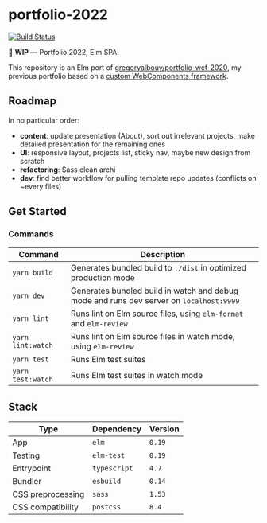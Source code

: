 # portfolio-2022

<a href="https://github.com/gregoryalbouy/portfolio-elm/actions">
  <img
    alt="Build Status"
    src="https://img.shields.io/github/workflow/status/gregoryalbouy/portfolio-2022/Lint%20&%20Test%20&%20Build"
  />
</a>

:construction: **WIP** — Portfolio 2022, Elm SPA.

This repository is an Elm port of
[gregoryalbouy/portfolio-wcf-2020](https://github.com/gregoryalbouy/portfolio-wcf-2020),
my previous portfolio based on a
[custom WebComponents framework](https://github.com/gregoryalbouy/webcomponents-framework).

## Roadmap

In no particular order:

- **content**: update presentation (About), sort out irrelevant projects, make detailed presentation for the remaining ones
- **UI**: responsive layout, projects list, sticky nav, maybe new design from scratch
- **refactoring**: Sass clean archi
- **dev**: find better workflow for pulling template repo updates (conflicts on ~every files)

## Get Started

### Commands

|  Command          | Description                                                                             |
| ----------------- | --------------------------------------------------------------------------------------- |
| `yarn build`      | Generates bundled build to `./dist` in optimized production mode                        |
| `yarn dev`        | Generates bundled build in watch and debug mode and runs dev server on `localhost:9999` |
| `yarn lint`       | Runs lint on Elm source files, using `elm-format` and `elm-review`                      |
| `yarn lint:watch` | Runs lint on Elm source files in watch mode, using `elm-review`                         |
| `yarn test`       | Runs Elm test suites                                                                    |
| `yarn test:watch` | Runs Elm test suites in watch mode                                                      |

## Stack

| Type              | Dependency   | Version |
| ----------------- | ------------ | ------- |
| App               | `elm`        | `0.19`  |
| Testing           | `elm-test`   | `0.19`  |
| Entrypoint        | `typescript` | `4.7`   |
| Bundler           | `esbuild`    | `0.14`  |
| CSS preprocessing | `sass`       | `1.53`  |
| CSS compatibility | `postcss`    | `8.4`   |
